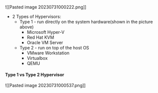 ![[Pasted image 20230731000222.png]]

- 2 Types of Hypervisors:
	- Type 1 - run directly on the system hardware(shown in the picture above)
		- Microsoft Hyper-V
		- Red Hat KVM
		- Oracle VM Server
	- Type 2 - run on top of the host OS
		- VMware Workstation
		- Virtualbox
		- QEMU

#### Type 1 vs Type 2 Hypervisor

![[Pasted image 20230731000537.png]]

